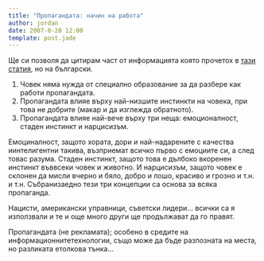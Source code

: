 ```yaml
---
title: "Пропагандата: начин на работа"
author: jordan
date: 2007-8-20 12:00
template: post.jade
---
```


Ще си позволя да цитирам част от информацията която прочетох в [тази
статия](http://home.att.net/%7Ebob.wallace/howpropagandaworks.html "How Propaganda Works"),
но на български.

1.  Човек няма нужда от специално образование за да разбере как работи
    пропагандата.
2.  Пропагандата влияе върху най-низшите инстинкти на човека, при това
    не добрите (макар и да изглежда обратното).
3.  Пропагандата влияе най-вече върху три неща: емоционалност, стаден
    инстинкт и нарцисизъм.

Емоциналност, защото хората, дори и най-надарените с качества
иинтелигентни такива, възприемат всичко първо с емоциите си, а след
товас разума. Стаден инстинкт, защото това е дълбоко вкоренен инстинкт
въввсеки човек и животно. И нарцисизъм, защото човек е склонен да мисли
вчерно и бяло, добро и лошо, красиво и грозно и т.н. и т.н.
Събранизаедно тези три концепции са основа за всяка пропаганда.

Нацисти, американски управници, съветски лидери… всички са я използвали и те
и още много други ще продължават да го правят.

Пропагандата (не рекламата); особено в средите на
информационнитетехнологии, също може да бъде разпозната на места, но
разликата етолкова тънка…
